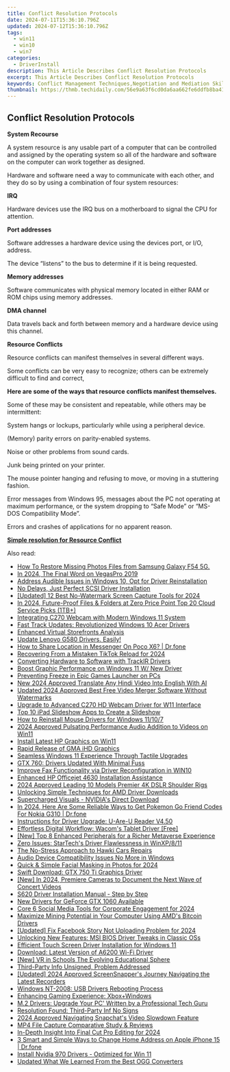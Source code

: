 ```yaml
---
title: Conflict Resolution Protocols
date: 2024-07-11T15:36:10.796Z
updated: 2024-07-12T15:36:10.796Z
tags:
  - win11
  - win10
  - win7
categories:
  - DriverInstall
description: This Article Describes Conflict Resolution Protocols
excerpt: This Article Describes Conflict Resolution Protocols
keywords: Conflict Management Techniques,Negotiation and Mediation Skills,Effective Dispute Settlement Methods,Peacemaking Strategies in Business,Professional Conflict Resolution Approaches,Diplomacy for Workplace Harmony,Conflict Resolution Best Practices
thumbnail: https://thmb.techidaily.com/56e9a63f6cd0da6aa662fe6ddfb8ba418b2232ba03eb8e75fedd97f8000b9ecc.jpg
---
```


## Conflict Resolution Protocols

**System Recourse**

 A system resource is any usable part of a computer that can be controlled and assigned by the operating system so all of the hardware and software on the computer can work together as designed.

 Hardware and software need a way to communicate with each other, and they do so by using a combination of four system resources:

**IRQ**

 Hardware devices use the IRQ bus on a motherboard to signal the CPU for attention.

**Port addresses**

 Software addresses a hardware device using the devices port, or I/O, address.

 The device “listens” to the bus to determine if it is being requested.

**Memory addresses**

 Software communicates with physical memory located in either RAM or ROM chips using memory addresses.

**DMA channel**

 Data travels back and forth between memory and a hardware device using this channel.

**Resource Conflicts**

Resource conflicts can manifest themselves in several different ways.

 Some conflicts can be very easy to recognize; others can be extremely difficult to find and correct,

 **Here are some of the ways that resource conflicts manifest themselves.**

 Some of these may be consistent and repeatable, while others may be intermittent:

System hangs or lockups, particularly while using a peripheral device.

(Memory) parity errors on parity-enabled systems.

Noise or other problems from sound cards.

Junk being printed on your printer.

 The mouse pointer hanging and refusing to move, or moving in a stuttering fashion.

 Error messages from Windows 95, messages about the PC not operating at maximum performance, or the system dropping to “Safe Mode” or “MS-DOS Compatibility Mode”.

Errors and crashes of applications for no apparent reason.

[**Simple resolution for Resource Conflict**](https://tools.techidaily.com/drivereasy/download/)

<ins class="adsbygoogle"
     style="display:block"
     data-ad-format="autorelaxed"
     data-ad-client="ca-pub-7571918770474297"
     data-ad-slot="1223367746"></ins>



<ins class="adsbygoogle"
     style="display:block"
     data-ad-client="ca-pub-7571918770474297"
     data-ad-slot="8358498916"
     data-ad-format="auto"
     data-full-width-responsive="true"></ins>



<span class="atpl-alsoreadstyle">Also read:</span>
<div><ul>
<li><a href="https://blog-min.techidaily.com/how-to-restore-missing-photos-files-from-samsung-galaxy-f54-5g-by-fonelab-android-recover-photos/"><u>How To  Restore Missing Photos Files from Samsung Galaxy F54 5G.</u></a></li>
<li><a href="https://some-approaches.techidaily.com/in-2024-the-final-word-on-vegaspro-2019/"><u>In 2024, The Final Word on VegasPro 2019</u></a></li>
<li><a href="https://driver-install.techidaily.com/address-audible-issues-in-windows-10-opt-for-driver-reinstallation/"><u>Address Audible Issues in Windows 10, Opt for Driver Reinstallation</u></a></li>
<li><a href="https://driver-install.techidaily.com/no-delays-just-perfect-scsi-driver-installation/"><u>No Delays, Just Perfect SCSI Driver Installation</u></a></li>
<li><a href="https://screen-activity-recording.techidaily.com/updated-12-best-no-watermark-screen-capture-tools-for-2024/"><u>[Updated] 12 Best No-Watermark Screen Capture Tools for 2024</u></a></li>
<li><a href="https://some-techniques.techidaily.com/in-2024-future-proof-files-and-folders-at-zero-price-point-top-20-cloud-service-picks-1tbplus/"><u>In 2024, Future-Proof Files & Folders at Zero Price Point  Top 20 Cloud Service Picks (1TB+)</u></a></li>
<li><a href="https://driver-install.techidaily.com/integrating-c270-webcam-with-modern-windows-11-system/"><u>Integrating C270 Webcam with Modern Windows 11 System</u></a></li>
<li><a href="https://driver-install.techidaily.com/fast-track-updates-revolutionized-windows-10-acer-drivers/"><u>Fast Track Updates: Revolutionized Windows 10 Acer Drivers</u></a></li>
<li><a href="https://extra-hints.techidaily.com/enhanced-virtual-storefronts-analysis/"><u>Enhanced Virtual Storefronts Analysis</u></a></li>
<li><a href="https://driver-install.techidaily.com/1720063378462-update-lenovo-g580-drivers-easily/"><u>Update Lenovo G580 Drivers. Easily!</u></a></li>
<li><a href="https://fake-location.techidaily.com/how-to-share-location-in-messenger-on-poco-x6-drfone-by-drfone-virtual-android/"><u>How to Share Location in Messenger On Poco X6? | Dr.fone</u></a></li>
<li><a href="https://tiktok-videos.techidaily.com/recovering-from-a-mistaken-tiktok-reload-for-2024/"><u>Recovering From a Mistaken TikTok Reload for 2024</u></a></li>
<li><a href="https://driver-install.techidaily.com/converting-hardware-to-software-with-trackir-drivers/"><u>Converting Hardware to Software with TrackIR Drivers</u></a></li>
<li><a href="https://driver-install.techidaily.com/boost-graphic-performance-on-windows-11-w-new-driver/"><u>Boost Graphic Performance on Windows 11 W/ New Driver</u></a></li>
<li><a href="https://win11.techidaily.com/preventing-freeze-in-epic-games-launcher-on-pcs/"><u>Preventing Freeze in Epic Games Launcher on PCs</u></a></li>
<li><a href="https://ai-voice-clone.techidaily.com/new-2024-approved-translate-any-hindi-video-into-english-with-ai/"><u>New 2024 Approved Translate Any Hindi Video Into English With AI</u></a></li>
<li><a href="https://ai-video-apps.techidaily.com/updated-2024-approved-best-free-video-merger-software-without-watermarks/"><u>Updated 2024 Approved Best Free Video Merger Software Without Watermarks</u></a></li>
<li><a href="https://driver-install.techidaily.com/upgrade-to-advanced-c270-hd-webcam-driver-for-w11-interface/"><u>Upgrade to Advanced C270 HD Webcam Driver for W11 Interface</u></a></li>
<li><a href="https://ai-video-editing.techidaily.com/top-10-ipad-slideshow-apps-to-create-a-slideshow/"><u>Top 10 iPad Slideshow Apps to Create a Slideshow</u></a></li>
<li><a href="https://driver-install.techidaily.com/how-to-reinstall-mouse-drivers-for-windows-11107/"><u>How to Reinstall Mouse Drivers for Windows 11/10/7</u></a></li>
<li><a href="https://extra-approaches.techidaily.com/2024-approved-pulsating-performance-audio-addition-to-videos-on-win11/"><u>2024 Approved  Pulsating Performance  Audio Addition to Videos on Win11</u></a></li>
<li><a href="https://driver-install.techidaily.com/install-latest-hp-graphics-on-win11/"><u>Install Latest HP Graphics on Win11</u></a></li>
<li><a href="https://driver-install.techidaily.com/rapid-release-of-gma-ihd-graphics/"><u>Rapid Release of GMA iHD Graphics</u></a></li>
<li><a href="https://driver-install.techidaily.com/seamless-windows-11-experience-through-tactile-upgrades/"><u>Seamless Windows 11 Experience Through Tactile Upgrades</u></a></li>
<li><a href="https://driver-install.techidaily.com/gtx-760-drivers-updated-with-minimal-fuss/"><u>GTX 760: Drivers Updated With Minimal Fuss</u></a></li>
<li><a href="https://driver-install.techidaily.com/improve-fax-functionality-via-driver-reconfiguration-in-win10/"><u>Improve Fax Functionality via Driver Reconfiguration in WIN10</u></a></li>
<li><a href="https://driver-install.techidaily.com/enhanced-hp-officejet-4630-installation-assistance/"><u>Enhanced HP Officejet 4630 Installation Assistance</u></a></li>
<li><a href="https://extra-skills.techidaily.com/2024-approved-leading-10-models-premier-4k-dslr-shoulder-rigs/"><u>2024 Approved  Leading 10 Models  Premier 4K DSLR Shoulder Rigs</u></a></li>
<li><a href="https://driver-install.techidaily.com/unlocking-simple-techniques-for-amd-driver-downloads/"><u>Unlocking Simple Techniques for AMD Driver Downloads</u></a></li>
<li><a href="https://driver-install.techidaily.com/supercharged-visuals-nvidias-direct-download/"><u>Supercharged Visuals - NVIDIA's Direct Download</u></a></li>
<li><a href="https://android-pokemon-go.techidaily.com/in-2024-here-are-some-reliable-ways-to-get-pokemon-go-friend-codes-for-nokia-g310-drfone-by-drfone-virtual-android/"><u>In 2024, Here Are Some Reliable Ways to Get Pokemon Go Friend Codes For Nokia G310 | Dr.fone</u></a></li>
<li><a href="https://driver-install.techidaily.com/instructions-for-driver-upgrade-u-are-u-reader-v450/"><u>Instructions for Driver Upgrade: U-Are-U Reader V4.50</u></a></li>
<li><a href="https://driver-install.techidaily.com/effortless-digital-workflow-wacoms-tablet-driver-free/"><u>Effortless Digital Workflow: Wacom's Tablet Driver [Free]</u></a></li>
<li><a href="https://fox-helps.techidaily.com/new-top-8-enhanced-peripherals-for-a-richer-metaverse-experience/"><u>[New] Top 8 Enhanced Peripherals for a Richer Metaverse Experience</u></a></li>
<li><a href="https://driver-install.techidaily.com/zero-issues-startechs-driver-flawlessness-in-winxp811/"><u>Zero Issues: StarTech's Driver Flawlessness in WinXP/8/11</u></a></li>
<li><a href="https://driver-install.techidaily.com/the-no-stress-approach-to-hawki-cars-repairs/"><u>The No-Stress Approach to Hawki Cars Repairs</u></a></li>
<li><a href="https://driver-install.techidaily.com/audio-device-compatibility-issues-no-more-in-windows/"><u>Audio Device Compatibility Issues No More in Windows</u></a></li>
<li><a href="https://extra-support.techidaily.com/quick-and-simple-facial-masking-in-photos-for-2024/"><u>Quick & Simple Facial Masking in Photos for 2024</u></a></li>
<li><a href="https://driver-install.techidaily.com/swift-download-gtx-750-ti-graphics-driver/"><u>Swift Download: GTX 750 Ti Graphics Driver</u></a></li>
<li><a href="https://fox-hovers.techidaily.com/new-in-2024-premiere-cameras-to-document-the-next-wave-of-concert-videos/"><u>[New] In 2024, Premiere Cameras to Document the Next Wave of Concert Videos</u></a></li>
<li><a href="https://driver-install.techidaily.com/s620-driver-installation-manual-step-by-step/"><u>S620 Driver Installation Manual - Step by Step</u></a></li>
<li><a href="https://driver-install.techidaily.com/new-drivers-for-geforce-gtx-1060-available/"><u>New Drivers for GeForce GTX 1060 Available</u></a></li>
<li><a href="https://extra-information.techidaily.com/core-6-social-media-tools-for-corporate-engagement-for-2024/"><u>Core 6 Social Media Tools for Corporate Engagement for 2024</u></a></li>
<li><a href="https://driver-install.techidaily.com/maximize-mining-potential-in-your-computer-using-amds-bitcoin-drivers/"><u>Maximize Mining Potential in Your Computer Using AMD's Bitcoin Drivers</u></a></li>
<li><a href="https://facebook-videos.techidaily.com/updated-fix-facebook-story-not-uploading-problem-for-2024/"><u>[Updated] Fix Facebook Story Not Uploading Problem for 2024</u></a></li>
<li><a href="https://driver-install.techidaily.com/unlocking-new-features-msi-bios-driver-tweaks-in-classic-oss/"><u>Unlocking New Features: MSI BIOS Driver Tweaks in Classic OSs</u></a></li>
<li><a href="https://driver-install.techidaily.com/efficient-touch-screen-driver-installation-for-windows-11/"><u>Efficient Touch Screen Driver Installation for Windows 11</u></a></li>
<li><a href="https://driver-install.techidaily.com/download-latest-version-of-a6200-wi-fi-driver/"><u>Download: Latest Version of A6200 Wi-Fi Driver</u></a></li>
<li><a href="https://article-posts.techidaily.com/new-vr-in-schools-the-evolving-educational-sphere/"><u>[New] VR in Schools  The Evolving Educational Sphere</u></a></li>
<li><a href="https://driver-install.techidaily.com/third-party-info-unsigned-problem-addressed/"><u>Third-Party Info Unsigned, Problem Addressed</u></a></li>
<li><a href="https://visual-screen-recording.techidaily.com/updated-2024-approved-screensnappers-journey-navigating-the-latest-recorders/"><u>[Updated] 2024 Approved  ScreenSnapper's Journey  Navigating the Latest Recorders</u></a></li>
<li><a href="https://driver-install.techidaily.com/windows-nt-2008-usb-drivers-rebooting-process/"><u>Windows NT-2008: USB Drivers Rebooting Process</u></a></li>
<li><a href="https://driver-install.techidaily.com/enhancing-gaming-experience-xboxpluswindows/"><u>Enhancing Gaming Experience: Xbox+Windows</u></a></li>
<li><a href="https://driver-install.techidaily.com/m2-drivers-upgrade-your-pc-written-by-a-professional-tech-guru/"><u>M.2 Drivers: Upgrade Your PC' Written by a Professional Tech Guru</u></a></li>
<li><a href="https://driver-install.techidaily.com/resolution-found-third-party-inf-no-signs/"><u>Resolution Found: Third-Party Inf No Signs</u></a></li>
<li><a href="https://snapchat-videos.techidaily.com/2024-approved-navigating-snapchats-video-slowdown-feature/"><u>2024 Approved  Navigating Snapchat's Video Slowdown Feature</u></a></li>
<li><a href="https://screen-video-capture.techidaily.com/mp4-file-capture-comparative-study-and-reviews/"><u>MP4 File Capture  Comparative Study & Reviews</u></a></li>
<li><a href="https://some-knowledge.techidaily.com/in-depth-insight-into-final-cut-pro-editing-for-2024/"><u>In-Depth Insight Into Final Cut Pro Editing for 2024</u></a></li>
<li><a href="https://iphone-location.techidaily.com/3-smart-and-simple-ways-to-change-home-address-on-apple-iphone-15-drfone-by-drfone-virtual-ios/"><u>3 Smart and Simple Ways to Change Home Address on Apple iPhone 15 | Dr.fone</u></a></li>
<li><a href="https://driver-install.techidaily.com/install-nvidia-970-drivers-optimized-for-win-11/"><u>Install Nvidia 970 Drivers - Optimized for Win 11</u></a></li>
<li><a href="https://video-creation-software.techidaily.com/updated-what-we-learned-from-the-best-ogg-converters/"><u>Updated What We Learned From the Best OGG Converters</u></a></li>
</ul></div>
